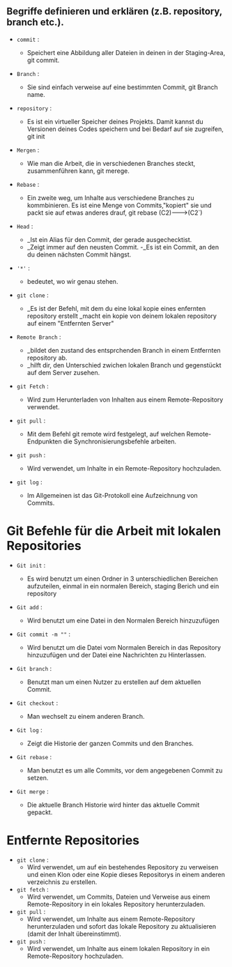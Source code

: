## Begriffe definieren und erklären (z.B. repository, branch etc.).

- `commit` : 
  - Speichert eine Abbildung aller Dateien in deinen in der Staging-Area,  git commit. 

- `Branch` : 
  - Sie sind einfach verweise auf eine bestimmten Commit, git Branch name.

- `repository` :
  - Es ist ein virtueller Speicher deines Projekts. Damit kannst du Versionen deines Codes speichern und bei Bedarf auf sie zugreifen, git init

- `Mergen` :
  - Wie man die Arbeit, die in verschiedenen Branches steckt, zusammenführen kann, git merege.

- `Rebase` :
  - Ein zweite weg, um Inhalte aus verschiedene Branches zu kommbinieren. Es ist eine Menge von Commits,"kopiert" sie und packt sie auf etwas anderes drauf, git rebase (C2)--->(C2`)

- `Head` :
  - _Ist ein Alias für den Commit, der gerade ausgechecktist.
  - _Zeigt immer auf den neusten Commit.
  -_Es ist ein Commit, an den du deinen nächsten Commit hängst.

- `'*'` :
  - bedeutet, wo wir genau stehen.

- `git clone` :
  - _Es ist der Befehl, mit dem du eine lokal kopie eines enfernten repository erstellt 
           _macht ein kopie von deinem lokalen repository auf einem "Entfernten Server"

- `Remote Branch` :
  - _bildet den zustand des entsprchenden Branch in einem Entfernten repository ab.
  - _hilft dir, den Unterschied zwichen lokalen Branch und gegenstückt auf dem Server zusehen.

- `git Fetch` :
  - Wird zum Herunterladen von Inhalten aus einem Remote-Repository verwendet.

- `git pull` :
  - Mit dem Befehl git remote wird festgelegt, auf welchen Remote-Endpunkten die Synchronisierungsbefehle arbeiten.

- `git push` :
  - Wird verwendet, um Inhalte in ein Remote-Repository hochzuladen.

- `git log` :
  - Im Allgemeinen ist das Git-Protokoll eine Aufzeichnung von Commits.

# Git Befehle für die Arbeit mit lokalen Repositories

- `Git init` :
  - Es wird benutzt um einen Ordner in 3 unterschiedlichen Bereichen aufzuteilen, einmal in ein normalen
   Bereich, staging Berich und ein repository

- `Git add` :
  - Wird benutzt um eine Datei in den Normalen Bereich hinzuzufügen

- `Git commit -m ""` : 
  - Wird benutzt um die Datei vom Normalen Bereich in das Repository hinzuzufügen und der Datei eine Nachrichten
    zu Hinterlassen.

- `Git branch` :
  - Benutzt man um einen Nutzer zu erstellen auf dem aktuellen Commit.

- `Git checkout` :
  - Man wechselt zu einem anderen Branch.

- `Git log` :
  - Zeigt die Historie der ganzen Commits und den Branches.

- `Git rebase` :
  - Man benutzt es um alle Commits, vor dem angegebenen Commit zu setzen.

- `Git merge` :
  - Die aktuelle Branch Historie wird hinter das aktuelle Commit gepackt.

# Entfernte Repositories
- `git clone` :
  - Wird verwendet, um auf ein bestehendes Repository zu verweisen und einen Klon 
  oder eine Kopie dieses Repositorys in einem anderen verzeichnis zu erstellen.
- `git fetch` : 
  - Wird verwendet, um Commits, Dateien und Verweise aus einem
    Remote-Repository in ein lokales Repository herunterzuladen.
- `git pull` :
  - Wird verwendet, um Inhalte aus einem Remote-Repository herunterzuladen 
    und sofort das lokale Repository zu aktualisieren (damit der Inhalt übereinstimmt).
- `git push` :
  - Wird verwendet, um Inhalte aus einem lokalen Repository in ein Remote-Repository hochzuladen.

